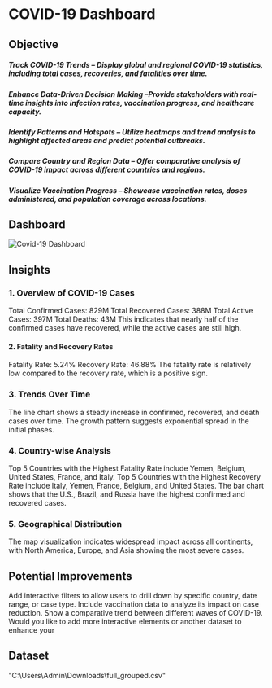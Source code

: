 # COVID-19 Dashboard

## Objective

##### Track COVID-19 Trends – Display global and regional COVID-19 statistics, including total cases, recoveries, and fatalities over time.
##### Enhance Data-Driven Decision Making –Provide stakeholders with real-time insights into infection rates, vaccination progress, and healthcare capacity.
##### Identify Patterns and Hotspots – Utilize heatmaps and trend analysis to highlight affected areas and predict potential outbreaks.
##### Compare Country and Region Data –  Offer comparative analysis of COVID-19 impact across different countries and regions.
##### Visualize Vaccination Progress – Showcase vaccination rates, doses administered, and population coverage across locations.

## Dashboard
![Covid-19 Dashboard](https://github.com/user-attachments/assets/4356adad-5ca5-462f-a586-d6bbb76681e5)

## Insights
### 1. Overview of COVID-19 Cases
Total Confirmed Cases: 829M
Total Recovered Cases: 388M
Total Active Cases: 397M
Total Deaths: 43M
This indicates that nearly half of the confirmed cases have recovered, while the active cases are still high.

#### 2. Fatality and Recovery Rates
Fatality Rate: 5.24%
Recovery Rate: 46.88%
The fatality rate is relatively low compared to the recovery rate, which is a positive sign.

### 3. Trends Over Time
The line chart shows a steady increase in confirmed, recovered, and death cases over time.
The growth pattern suggests exponential spread in the initial phases.
### 4. Country-wise Analysis
Top 5 Countries with the Highest Fatality Rate include Yemen, Belgium, United States, France, and Italy.
Top 5 Countries with the Highest Recovery Rate include Italy, Yemen, France, Belgium, and United States.
The bar chart shows that the U.S., Brazil, and Russia have the highest confirmed and recovered cases.
### 5. Geographical Distribution
The map visualization indicates widespread impact across all continents, with North America, Europe, and Asia showing the most severe cases.

## Potential Improvements
Add interactive filters to allow users to drill down by specific country, date range, or case type.
Include vaccination data to analyze its impact on case reduction.
Show a comparative trend between different waves of COVID-19.
Would you like to add more interactive elements or another dataset to enhance your 

## Dataset
"C:\Users\Admin\Downloads\full_grouped.csv"
